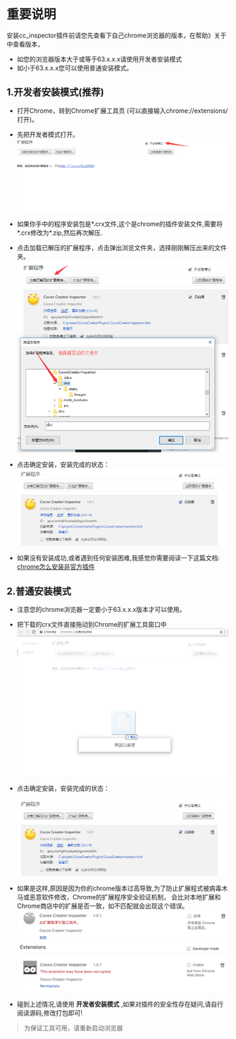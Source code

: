 # 重要说明
安装cc_inspector插件前请您先查看下自己chrome浏览器的版本，在帮助》关于中查看版本，
- 如您的浏览器版本大于或等于63.x.x.x请使用开发者安装模式
- 如小于63.x.x.x您可以使用普通安装模式。

## 1.开发者安装模式(推荐)
- 打开Chrome，转到Chrome扩展工具页 (可以直接输入chrome://extensions/ 打开)。
- 先把开发者模式打开。
![image](./cc-inspector1/3.png)
  
- 如果你手中的程序安装包是*.crx文件,这个是chrome的插件安装文件,需要将*.crx修改为*.zip,然后再次解压.
- 点击加载已解压的扩展程序，点击弹出浏览文件夹，选择刚刚解压出来的文件夹。
  ![image](./cc-inspector1/4.png)
  
- 点击确定安装，安装完成的状态：
 ![image](./cc-inspector1/2.png)
  
- 如果没有安装成功,或者遇到任何安装困难,我感觉你需要阅读一下这篇文档: [chrome怎么安装非官方插件](https://www.jianshu.com/p/438e15fec81b)

## 2.普通安装模式

- 注意您的chrome浏览器一定要小于63.x.x.x版本才可以使用。
- 把下载的crx文件直接拖动到Chrome的扩展工具窗口中
	![image](./cc-inspector1/1.png)
  
- 点击确定安装，安装完成的状态：
  
    ![image](./cc-inspector1/2.png)
  
- 如果是这样,原因是因为你的chrome版本过高导致,为了防止扩展程式被病毒木马或恶意软件修改，Chrome的扩展程序安全验证机制， 会比对本地扩展和Chrome商店中的扩展是否一致，如不匹配就会出现这个错误。
    ![](./cc-inspector1/5.png)
    ![](./cc-inspector1/6.png)
- 碰到上述情况,请使用 **开发者安装模式** ,如果对插件的安全性存在疑问,请自行阅读源码,修改打包即可!	

> 为保证工具可用，请重新启动浏览器
